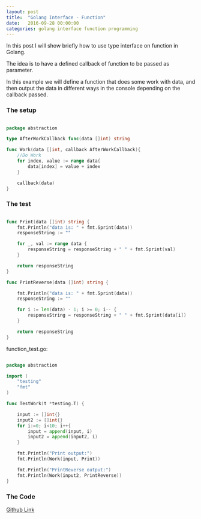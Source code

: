 ```yaml
---
layout: post
title:  "Golang Interface - Function"
date:   2016-09-28 00:00:00
categories: golang interface function programming
---
```


In this post I will show briefly how to use type interface on function in Golang.

The idea is to have a defined callback of function to be passed as parameter.

In this example we will define a function that does some work with data, and then output the data in different ways in the console depending on the callback passed.

### The setup

```go

package abstraction

type AfterWorkCallback func(data []int) string

func Work(data []int, callback AfterWorkCallback){
	//Do Work
	for index, value := range data{
		data[index] = value + index
	}

	callback(data)
}

```


### The test

```go

func Print(data []int) string {
	fmt.Println("data is: " + fmt.Sprint(data))
	responseString := ""

	for _, val := range data {
		responseString = responseString + " " + fmt.Sprint(val)
	}

	return responseString
}

func PrintReverse(data []int) string {

	fmt.Println("data is: " + fmt.Sprint(data))
	responseString := ""

	for i := len(data) - 1; i >= 0; i-- {
		responseString = responseString + " " + fmt.Sprint(data[i])
	}

	return responseString
}

```

function_test.go:

```go

package abstraction

import (
	"testing"
	"fmt"
)

func TestWork(t *testing.T) {

	input := []int{}
	input2 := []int{}
	for i:=0; i<10; i++{
		input = append(input, i)
		input2 = append(input2, i)
	}

	fmt.Println("Print output:")
	fmt.Println(Work(input, Print))

	fmt.Println("PrintReverse output:")
	fmt.Println(Work(input2, PrintReverse))
}


```


### The Code

[Github Link](https://github.com/mussatto/golab/tree/master/abstraction)
